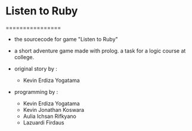# Listen to Ruby
================
* the sourcecode for game "Listen to Ruby"
* a short adventure game made with prolog. a task for a logic course at college.

* original story by :
  - Kevin Erdiza Yogatama
  
* programming by :
  - Kevin Erdiza Yogatama
  - Kevin Jonathan Koswara
  - Aulia Ichsan Rifkyano
  - Lazuardi Firdaus

